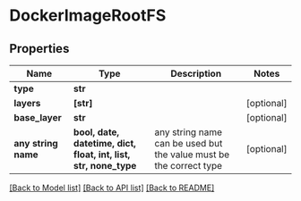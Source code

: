 # DockerImageRootFS


## Properties
Name | Type | Description | Notes
------------ | ------------- | ------------- | -------------
**type** | **str** |  | 
**layers** | **[str]** |  | [optional] 
**base_layer** | **str** |  | [optional] 
**any string name** | **bool, date, datetime, dict, float, int, list, str, none_type** | any string name can be used but the value must be the correct type | [optional]

[[Back to Model list]](../README.md#documentation-for-models) [[Back to API list]](../README.md#documentation-for-api-endpoints) [[Back to README]](../README.md)


